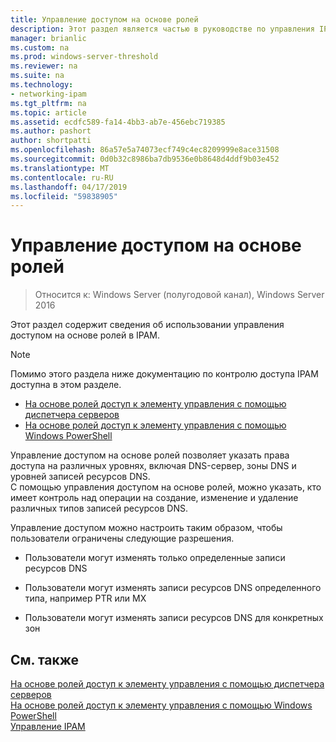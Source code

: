 ```yaml
---
title: Управление доступом на основе ролей
description: Этот раздел является частью в руководстве по управления IP Address Management (IPAM) в Windows Server 2016.
manager: brianlic
ms.custom: na
ms.prod: windows-server-threshold
ms.reviewer: na
ms.suite: na
ms.technology:
- networking-ipam
ms.tgt_pltfrm: na
ms.topic: article
ms.assetid: ecdfc589-fa14-4bb3-ab7e-456ebc719385
ms.author: pashort
author: shortpatti
ms.openlocfilehash: 86a57e5a74073ecf749c4ec8209999e8ace31508
ms.sourcegitcommit: 0d0b32c8986ba7db9536e0b8648d4ddf9b03e452
ms.translationtype: MT
ms.contentlocale: ru-RU
ms.lasthandoff: 04/17/2019
ms.locfileid: "59838905"
---
```

# <a name="role-based-access-control"></a>Управление доступом на основе ролей

>Относится к: Windows Server (полугодовой канал), Windows Server 2016

Этот раздел содержит сведения об использовании управления доступом на основе ролей в IPAM.  
  
> [!NOTE]  
> Помимо этого раздела ниже документацию по контролю доступа IPAM доступна в этом разделе.  
>   
> -   [На основе ролей доступ к элементу управления с помощью диспетчера серверов](../../technologies/ipam/Manage-Role-Based-Access-Control-with-Server-Manager.md)  
> -   [На основе ролей доступ к элементу управления с помощью Windows PowerShell](../../technologies/ipam/Manage-Role-Based-Access-Control-with-Windows-PowerShell.md)  
  
Управление доступом на основе ролей позволяет указать права доступа на различных уровнях, включая DNS-сервер, зоны DNS и уровней записей ресурсов DNS.  
С помощью управления доступом на основе ролей, можно указать, кто имеет контроль над операции на создание, изменение и удаление различных типов записей ресурсов DNS.  
  
Управление доступом можно настроить таким образом, чтобы пользователи ограничены следующие разрешения.  
  
-   Пользователи могут изменять только определенные записи ресурсов DNS  
  
-   Пользователи могут изменять записи ресурсов DNS определенного типа, например PTR или MX  
  
-   Пользователи могут изменять записи ресурсов DNS для конкретных зон  
  
## <a name="see-also"></a>См. также  
[На основе ролей доступ к элементу управления с помощью диспетчера серверов](../../technologies/ipam/Manage-Role-Based-Access-Control-with-Server-Manager.md)  
[На основе ролей доступ к элементу управления с помощью Windows PowerShell](../../technologies/ipam/Manage-Role-Based-Access-Control-with-Windows-PowerShell.md)  
[Управление IPAM](Manage-IPAM.md)  
  


